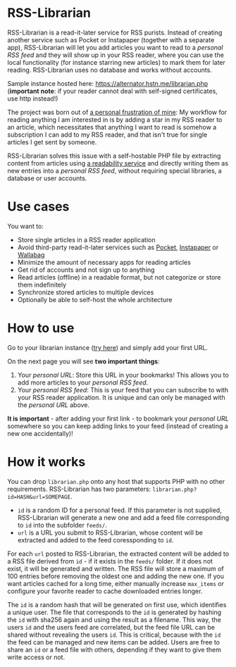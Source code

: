# RSS-Librarian

RSS-Librarian is a read-it-later service for RSS purists. Instead of creating another service such as Pocket or Instapaper (together with a separate app), RSS-Librarian will let you add articles you want to read to a *personal RSS feed* and they will show up in your RSS reader, where you can use the local functionality (for instance starring new articles) to mark them for later reading. RSS-Librarian uses no database and works without accounts.

Sample instance hosted here:
https://alternator.hstn.me/librarian.php
(**important note**: if your reader cannot deal with self-signed certificates, use http instead!)

The project was born out of [a personal frustration of mine](https://github.com/Ranchero-Software/NetNewsWire/issues/3023): My workflow for reading anything I am interested in is by adding a star in my RSS reader to an article, which necessitates that anything I want to read is somehow a subscription I can add to my RSS reader, and that isn't true for single articles I get sent by someone.

RSS-Librarian solves this issue with a self-hostable PHP file by extracting content from articles using [a readability service](https://www.fivefilters.org/) and directly writing them as new entries into a *personal RSS feed*, without requiring special libraries, a database or user accounts.

# Use cases

You want to:
* Store single articles in a RSS reader application
* Avoid third-party read-it-later services such as [Pocket](https://getpocket.com), [Instapaper](https://www.instapaper.com) or [Wallabag](https://wallabag.org/)
* Minimize the amount of necessary apps for reading articles
* Get rid of accounts and not sign up to anything
* Read articles (offline) in a readable format, but not categorize or store them indefinitely
* Synchronize stored articles to multiple devices
* Optionally be able to self-host the whole architecture

# How to use

Go to your librarian instance ([try here](https://alternator.hstn.me/librarian.php)) and simply add your first URL.

On the next page you will see **two important things**:
1. Your *personal URL*: Store this URL in your bookmarks! This allows you to add more articles to your *personal RSS feed*.
2. Your *personal RSS feed*: This is your feed that you can subscribe to with your RSS reader application. It is unique and can only be managed with the *personal URL* above.

**It is important** - after adding your first link - to bookmark your *personal URL* somewhere so you can keep adding links to your feed (instead of creating a new one accidentally)!

# How it works

You can drop `librarian.php` onto any host that supports PHP with no other requirements. RSS-Librarian has two parameters: `librarian.php?id=HASH&url=SOMEPAGE`.

- `id` is a random ID for a personal feed. If this parameter is not supplied, RSS-Librarian will generate a new one and add a feed file corresponding to `id` into the subfolder `feeds/`.
- `url` is a URL you submit to RSS-Librarian, whose content will be extracted and added to the feed coressponding to `id`.

For each `url` posted to RSS-Librarian, the extracted content will be added to a RSS file derived from `id` - if it exists in the `feeds/` folder. If it does not exist, it will be generated and written. The RSS file will store a maximum of 100 entries before removing the oldest one and adding the new one. If you want articles cached for a long time, either manually increase `max_items` or configure your favorite reader to cache downloaded entries longer.

The `id` is a random hash that will be generated on first use, which identifies a unique user. The file that corresponds to the `id` is generated by hashing the `id` with sha256 again and using the result as a filename. This way, the users `id` and the users feed are correlated, but the feed file URL can be shared without revealing the users `id`. This is critical, because with the `id` the feed can be managed and new items can be added. Users are free to share an `id` or a feed file with others, depending if they want to give them write access or not.